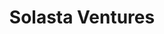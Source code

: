 ---
layout: firm_page
title: "Solasta Ventures"
id: "solastaventures.com"
permalink: "/solastaventuressolastaventures.com/"
website: "https://solasta-ventures.com"
offices: "Boston (United States)"
investment_stages: "Series A, Series B, Series C"
portfolio_companies: "ReCode Therapeutics, EvolveImmune Therapeutics, Axonis Therapeutics, Intellia Therapeutics, Ensoma, Twelve Bio, Carisma Therapeutics, Sesen Bio, Arcellx, Maxion Therapeutics"
portfolio_link: "https://solasta-ventures.com/portfolio"
investment_markets: "Therapeutics, BioTech"
founded_year: "2020"
description: "Solasta Ventures invests in healthcare and life sciences for a brighter future."
linkedin: "https://www.linkedin.com/company/solasta-ventures"
twitter: ""
instagram: ""
team_page: "https://solasta-ventures.com/team"
investor_type: "Venture Capital"
crunchbase: "https://www.crunchbase.com/organization/solasta-ventures"
pitchbook: "https://pitchbook.com/profiles/investor/458741-26"

# SEO Optimization
meta_title: "Solasta Ventures - VC Firm - projectstartups.com"
meta_description: "Solasta Ventures, Solasta Ventures invests in healthcare and life sciences for a brighter future...."
meta_keywords: "Solasta Ventures, Therapeutics, BioTech, VC firm, venture capital, startup investor, projectstartups.com"
canonical_url: "https://vc.projectstartups.com/solastaventuressolastaventures.com/"
---